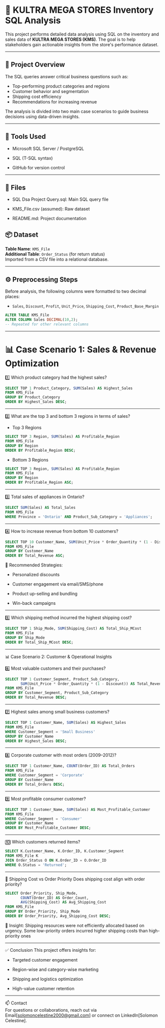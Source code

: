 # 🏬 KULTRA MEGA STORES Inventory SQL Analysis

This project performs detailed data analysis using SQL on the inventory and sales data of **KULTRA MEGA STORES (KMS)**. The goal is to help stakeholders gain actionable insights from the store's performance dataset.

---

## 📄 Project Overview

The SQL queries answer critical business questions such as:
- Top-performing product categories and regions
- Customer behavior and segmentation
- Shipping cost efficiency
- Recommendations for increasing revenue

The analysis is divided into two main case scenarios to guide business decisions using data-driven insights.

---
## 🧠 Tools Used
+ Microsoft SQL Server / PostgreSQL

+ SQL (T-SQL syntax)

+ GitHub for version control

---
## 📁 Files

- SQL Dsa Project Query.sql: Main SQL query file

- KMS_File.csv (assumed): Raw dataset

- README.md: Project documentation

## 📦 Dataset

**Table Name**: `KMS_File`  
**Additional Table**: `Order_Status` (for return status)  
Imported from a CSV file into a relational database.

---

## ⚙️ Preprocessing Steps

Before analysis, the following columns were formatted to two decimal places:
- `Sales`, `Discount`, `Profit`, `Unit_Price`, `Shipping_Cost`, `Product_Base_Margin`

```sql
ALTER TABLE KMS_File
ALTER COLUMN Sales DECIMAL(10,2);
-- Repeated for other relevant columns
```

---

# 📊 Case Scenario 1: Sales & Revenue Optimization

1️⃣ Which product category had the highest sales?

```sql
SELECT TOP 1 Product_Category, SUM(Sales) AS Highest_Sales
FROM KMS_File
GROUP BY Product_Category
ORDER BY Highest_Sales DESC;
```

---

2️⃣ What are the top 3 and bottom 3 regions in terms of sales?
* Top 3 Regions
```sql
SELECT TOP 3 Region, SUM(Sales) AS Profitable_Region
FROM KMS_File
GROUP BY Region
ORDER BY Profitable_Region DESC;
```

* Bottom 3 Regions
```sql
SELECT TOP 3 Region, SUM(Sales) AS Profitable_Region
FROM KMS_File
GROUP BY Region
ORDER BY Profitable_Region ASC;
```

---

3️⃣ Total sales of appliances in Ontario?
```sql
SELECT SUM(Sales) AS Total_Sales
FROM KMS_File
WHERE Province = 'Ontario' AND Product_Sub_Category = 'Appliances';
```

---

4️⃣ How to increase revenue from bottom 10 customers?
```sql
SELECT TOP 10 Customer_Name, SUM(Unit_Price * Order_Quantity * (1 - Discount)) AS Total_Revenue
FROM KMS_File
GROUP BY Customer_Name
ORDER BY Total_Revenue ASC;
```

📌 Recommended Strategies:

* Personalized discounts

* Customer engagement via email/SMS/phone

* Product up-selling and bundling

* Win-back campaigns
  
---

5️⃣ Which shipping method incurred the highest shipping cost?
```sql
SELECT TOP 1 Ship_Mode, SUM(Shipping_Cost) AS Total_Ship_MCost
FROM KMS_File
GROUP BY Ship_Mode
ORDER BY Total_Ship_MCost DESC;
```

---

📊 Case Scenario 2: Customer & Operational Insights

6️⃣ Most valuable customers and their purchases?
```sql
SELECT TOP 1 Customer_Segment, Product_Sub_Category,
       SUM(Unit_Price * Order_Quantity * (1 - Discount)) AS Total_Revenue
FROM KMS_File
GROUP BY Customer_Segment, Product_Sub_Category
ORDER BY Total_Revenue DESC;
```

---

7️⃣ Highest sales among small business customers?
```sql
SELECT TOP 1 Customer_Name, SUM(Sales) AS Highest_Sales
FROM KMS_File
WHERE Customer_Segment = 'Small Business'
GROUP BY Customer_Name
ORDER BY Highest_Sales DESC;
```

---

8️⃣ Corporate customer with most orders (2009–2012)?
```sql
SELECT TOP 1 Customer_Name, COUNT(Order_ID) AS Total_Orders
FROM KMS_File
WHERE Customer_Segment = 'Corporate'
GROUP BY Customer_Name
ORDER BY Total_Orders DESC;
```

---

9️⃣ Most profitable consumer customer?
```sql
SELECT TOP 1 Customer_Name, SUM(Sales) AS Most_Profitable_Customer
FROM KMS_File
WHERE Customer_Segment = 'Consumer'
GROUP BY Customer_Name
ORDER BY Most_Profitable_Customer DESC;
```

---
🔟 Which customers returned items?
```sql
SELECT K.Customer_Name, K.Order_ID, K.Customer_Segment
FROM KMS_File K
JOIN Order_Status O ON K.Order_ID = O.Order_ID
WHERE O.Status = 'Returned';
```

---
🚚 Shipping Cost vs Order Priority
Does shipping cost align with order priority?
```sql
SELECT Order_Priority, Ship_Mode,
       COUNT(Order_ID) AS Order_Count,
       AVG(Shipping_Cost) AS Avg_Shipping_Cost
FROM KMS_File
GROUP BY Order_Priority, Ship_Mode
ORDER BY Order_Priority, Avg_Shipping_Cost DESC;
```
📌 Insight: Shipping resources were not efficiently allocated based on urgency. Some low-priority orders incurred higher shipping costs than high-priority ones

---

✅ Conclusion
This project offers insights for:

* Targeted customer engagement

* Region-wise and category-wise marketing

* Shipping and logistics optimization

* High-value customer retention

---

📫 Contact  
For questions or collaborations, reach out via Email[solomoncelestine2000@gmail.com] or connect on LinkedIn[Solomon Celestine].

